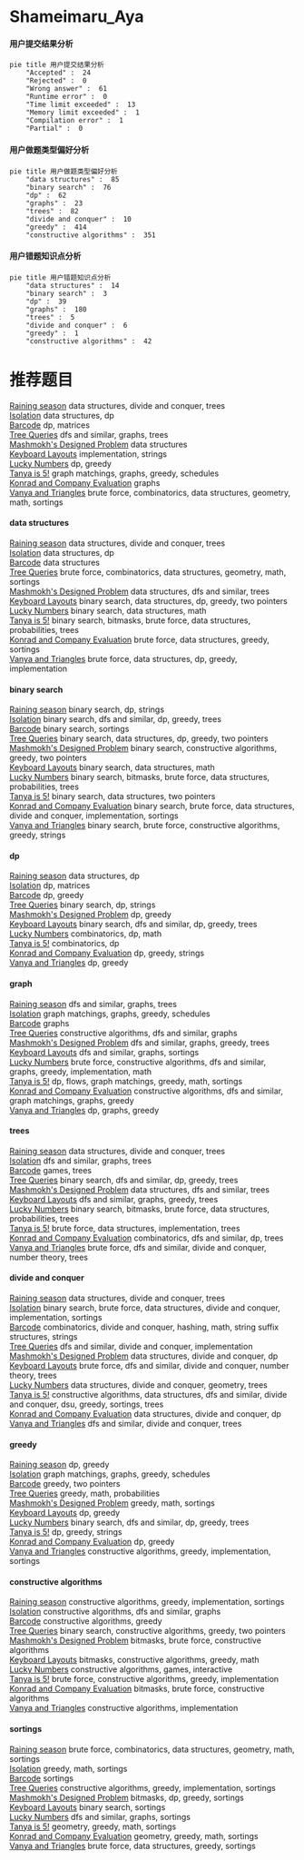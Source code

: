 # Shameimaru_Aya
<!-- tabs:start -->
#### **用户提交结果分析**

```mermaid
pie title 用户提交结果分析
    "Accepted" :  24
    "Rejected" :  0
    "Wrong answer" :  61
    "Runtime error" :  0
    "Time limit exceeded" :  13
    "Memory limit exceeded" :  1
    "Compilation error" :  1
    "Partial" :  0
```
#### **用户做题类型偏好分析**

```mermaid
pie title 用户做题类型偏好分析
    "data structures" :  85
    "binary search" :  76
    "dp" :  62
    "graphs" :  23
    "trees" :  82
    "divide and conquer" :  10
    "greedy" :  414
    "constructive algorithms" :  351
```
#### **用户错题知识点分析**

```mermaid
pie title 用户错题知识点分析
    "data structures" :  14
    "binary search" :  3
    "dp" :  39
    "graphs" :  180
    "trees" :  5
    "divide and conquer" :  6
    "greedy" :  1
    "constructive algorithms" :  42
```
<!-- tabs:end -->
# 推荐题目
[Raining season](http://codeforces.com/problemset/problem/1019/E)		data structures,
                        divide and conquer,
                        trees		  
[Isolation](http://codeforces.com/problemset/problem/1129/D)		data structures,
                        dp		  
[Barcode](http://codeforces.com/problemset/problem/225/C)		dp,
                        matrices		  
[Tree Queries](http://codeforces.com/problemset/problem/825/G)		dfs and similar,
                        graphs,
                        trees		  
[Mashmokh's Designed Problem](http://codeforces.com/problemset/problem/414/E)		data structures		  
[Keyboard Layouts](http://codeforces.com/problemset/problem/831/B)		implementation,
                        strings		  
[Lucky Numbers](http://codeforces.com/problemset/problem/95/B)		dp,
                        greedy		  
[Tanya is 5!](http://codeforces.com/problemset/problem/737/E)		graph matchings,
                        graphs,
                        greedy,
                        schedules		  
[Konrad and Company Evaluation](https://codeforces.com/contest/1229/problem/C)		graphs		  
[Vanya and Triangles](http://codeforces.com/problemset/problem/552/D)		brute force,
                        combinatorics,
                        data structures,
                        geometry,
                        math,
                        sortings		  
<!-- tabs:start -->
#### **data structures**
[Raining season](http://codeforces.com/problemset/problem/1019/E)		data structures,
                        divide and conquer,
                        trees		  
[Isolation](http://codeforces.com/problemset/problem/1129/D)		data structures,
                        dp		  
[Barcode](http://codeforces.com/problemset/problem/414/E)		data structures		  
[Tree Queries](http://codeforces.com/problemset/problem/552/D)		brute force,
                        combinatorics,
                        data structures,
                        geometry,
                        math,
                        sortings		  
[Mashmokh's Designed Problem](http://codeforces.com/problemset/problem/838/B)		data structures,
                        dfs and similar,
                        trees		  
[Keyboard Layouts](http://codeforces.com/problemset/problem/1492/C)		binary search,
                        data structures,
                        dp,
                        greedy,
                        two pointers		  
[Lucky Numbers](http://codeforces.com/problemset/problem/1490/G)		binary search,
                        data structures,
                        math		  
[Tanya is 5!](http://codeforces.com/problemset/problem/1479/D)		binary search,
                        bitmasks,
                        brute force,
                        data structures,
                        probabilities,
                        trees		  
[Konrad and Company Evaluation](http://codeforces.com/problemset/problem/1497/A)		brute force,
                        data structures,
                        greedy,
                        sortings		  
[Vanya and Triangles](http://codeforces.com/problemset/problem/1491/C)		brute force,
                        data structures,
                        dp,
                        greedy,
                        implementation		  
#### **binary search**
[Raining season](https://codeforces.com/contest/1314/problem/C)		binary search,
                        dp,
                        strings		  
[Isolation](http://codeforces.com/problemset/problem/1153/D)		binary search,
                        dfs and similar,
                        dp,
                        greedy,
                        trees		  
[Barcode](http://codeforces.com/problemset/problem/1119/D)		binary search,
                        sortings		  
[Tree Queries](http://codeforces.com/problemset/problem/1492/C)		binary search,
                        data structures,
                        dp,
                        greedy,
                        two pointers		  
[Mashmokh's Designed Problem](http://codeforces.com/problemset/problem/1463/D)		binary search,
                        constructive algorithms,
                        greedy,
                        two pointers		  
[Keyboard Layouts](http://codeforces.com/problemset/problem/1490/G)		binary search,
                        data structures,
                        math		  
[Lucky Numbers](http://codeforces.com/problemset/problem/1479/D)		binary search,
                        bitmasks,
                        brute force,
                        data structures,
                        probabilities,
                        trees		  
[Tanya is 5!](http://codeforces.com/problemset/problem/1436/E)		binary search,
                        data structures,
                        two pointers		  
[Konrad and Company Evaluation](http://codeforces.com/problemset/problem/1461/D)		binary search,
                        brute force,
                        data structures,
                        divide and conquer,
                        implementation,
                        sortings		  
[Vanya and Triangles](http://codeforces.com/problemset/problem/1493/C)		binary search,
                        brute force,
                        constructive algorithms,
                        greedy,
                        strings		  
#### **dp**
[Raining season](http://codeforces.com/problemset/problem/1129/D)		data structures,
                        dp		  
[Isolation](http://codeforces.com/problemset/problem/225/C)		dp,
                        matrices		  
[Barcode](http://codeforces.com/problemset/problem/95/B)		dp,
                        greedy		  
[Tree Queries](https://codeforces.com/contest/1314/problem/C)		binary search,
                        dp,
                        strings		  
[Mashmokh's Designed Problem](http://codeforces.com/problemset/problem/940/B)		dp,
                        greedy		  
[Keyboard Layouts](http://codeforces.com/problemset/problem/1153/D)		binary search,
                        dfs and similar,
                        dp,
                        greedy,
                        trees		  
[Lucky Numbers](http://codeforces.com/problemset/problem/285/E)		combinatorics,
                        dp,
                        math		  
[Tanya is 5!](https://codeforces.com/contest/480/problem/C)		combinatorics,
                        dp		  
[Konrad and Company Evaluation](http://codeforces.com/problemset/problem/1131/E)		dp,
                        greedy,
                        strings		  
[Vanya and Triangles](http://codeforces.com/problemset/problem/1430/F)		dp,
                        greedy		  
#### **graph**
[Raining season](http://codeforces.com/problemset/problem/825/G)		dfs and similar,
                        graphs,
                        trees		  
[Isolation](http://codeforces.com/problemset/problem/737/E)		graph matchings,
                        graphs,
                        greedy,
                        schedules		  
[Barcode](https://codeforces.com/contest/1229/problem/C)		graphs		  
[Tree Queries](http://codeforces.com/problemset/problem/1385/E)		constructive algorithms,
                        dfs and similar,
                        graphs		  
[Mashmokh's Designed Problem](http://codeforces.com/problemset/problem/767/C)		dfs and similar,
                        graphs,
                        greedy,
                        trees		  
[Keyboard Layouts](http://codeforces.com/problemset/problem/510/C)		dfs and similar,
                        graphs,
                        sortings		  
[Lucky Numbers](http://codeforces.com/problemset/problem/1487/C)		brute force,
                        constructive algorithms,
                        dfs and similar,
                        graphs,
                        greedy,
                        implementation,
                        math		  
[Tanya is 5!](http://codeforces.com/problemset/problem/1437/C)		dp,
                        flows,
                        graph matchings,
                        greedy,
                        math,
                        sortings		  
[Konrad and Company Evaluation](http://codeforces.com/problemset/problem/1470/D)		constructive algorithms,
                        dfs and similar,
                        graph matchings,
                        graphs,
                        greedy		  
[Vanya and Triangles](http://codeforces.com/problemset/problem/1476/C)		dp,
                        graphs,
                        greedy		  
#### **trees**
[Raining season](http://codeforces.com/problemset/problem/1019/E)		data structures,
                        divide and conquer,
                        trees		  
[Isolation](http://codeforces.com/problemset/problem/825/G)		dfs and similar,
                        graphs,
                        trees		  
[Barcode](http://codeforces.com/problemset/problem/812/E)		games,
                        trees		  
[Tree Queries](http://codeforces.com/problemset/problem/1153/D)		binary search,
                        dfs and similar,
                        dp,
                        greedy,
                        trees		  
[Mashmokh's Designed Problem](http://codeforces.com/problemset/problem/838/B)		data structures,
                        dfs and similar,
                        trees		  
[Keyboard Layouts](http://codeforces.com/problemset/problem/767/C)		dfs and similar,
                        graphs,
                        greedy,
                        trees		  
[Lucky Numbers](http://codeforces.com/problemset/problem/1479/D)		binary search,
                        bitmasks,
                        brute force,
                        data structures,
                        probabilities,
                        trees		  
[Tanya is 5!](http://codeforces.com/problemset/problem/1511/C)		brute force,
                        data structures,
                        implementation,
                        trees		  
[Konrad and Company Evaluation](http://codeforces.com/problemset/problem/1499/F)		combinatorics,
                        dfs and similar,
                        dp,
                        trees		  
[Vanya and Triangles](http://codeforces.com/problemset/problem/1491/E)		brute force,
                        dfs and similar,
                        divide and conquer,
                        number theory,
                        trees		  
#### **divide and conquer**
[Raining season](http://codeforces.com/problemset/problem/1019/E)		data structures,
                        divide and conquer,
                        trees		  
[Isolation](http://codeforces.com/problemset/problem/1461/D)		binary search,
                        brute force,
                        data structures,
                        divide and conquer,
                        implementation,
                        sortings		  
[Barcode](http://codeforces.com/problemset/problem/1466/G)		combinatorics,
                        divide and conquer,
                        hashing,
                        math,
                        string suffix structures,
                        strings		  
[Tree Queries](http://codeforces.com/problemset/problem/1490/D)		dfs and similar,
                        divide and conquer,
                        implementation		  
[Mashmokh's Designed Problem](https://codeforces.com/contest/1483/problem/C)		data structures,
                        divide and conquer,
                        dp		  
[Keyboard Layouts](http://codeforces.com/problemset/problem/1491/E)		brute force,
                        dfs and similar,
                        divide and conquer,
                        number theory,
                        trees		  
[Lucky Numbers](http://codeforces.com/problemset/problem/1303/G)		data structures,
                        divide and conquer,
                        geometry,
                        trees		  
[Tanya is 5!](http://codeforces.com/problemset/problem/1494/D)		constructive algorithms,
                        data structures,
                        dfs and similar,
                        divide and conquer,
                        dsu,
                        greedy,
                        sortings,
                        trees		  
[Konrad and Company Evaluation](http://codeforces.com/problemset/problem/1482/E)		data structures,
                        divide and conquer,
                        dp		  
[Vanya and Triangles](http://codeforces.com/problemset/problem/566/C)		dfs and similar,
                        divide and conquer,
                        trees		  
#### **greedy**
[Raining season](http://codeforces.com/problemset/problem/95/B)		dp,
                        greedy		  
[Isolation](http://codeforces.com/problemset/problem/737/E)		graph matchings,
                        graphs,
                        greedy,
                        schedules		  
[Barcode](http://codeforces.com/problemset/problem/1036/D)		greedy,
                        two pointers		  
[Tree Queries](http://codeforces.com/problemset/problem/1380/G)		greedy,
                        math,
                        probabilities		  
[Mashmokh's Designed Problem](http://codeforces.com/problemset/problem/1151/D)		greedy,
                        math,
                        sortings		  
[Keyboard Layouts](http://codeforces.com/problemset/problem/940/B)		dp,
                        greedy		  
[Lucky Numbers](http://codeforces.com/problemset/problem/1153/D)		binary search,
                        dfs and similar,
                        dp,
                        greedy,
                        trees		  
[Tanya is 5!](http://codeforces.com/problemset/problem/1131/E)		dp,
                        greedy,
                        strings		  
[Konrad and Company Evaluation](http://codeforces.com/problemset/problem/1430/F)		dp,
                        greedy		  
[Vanya and Triangles](http://codeforces.com/problemset/problem/313/C)		constructive algorithms,
                        greedy,
                        implementation,
                        sortings		  
#### **constructive algorithms**
[Raining season](http://codeforces.com/problemset/problem/313/C)		constructive algorithms,
                        greedy,
                        implementation,
                        sortings		  
[Isolation](http://codeforces.com/problemset/problem/1385/E)		constructive algorithms,
                        dfs and similar,
                        graphs		  
[Barcode](http://codeforces.com/problemset/problem/1493/A)		constructive algorithms,
                        greedy		  
[Tree Queries](http://codeforces.com/problemset/problem/1463/D)		binary search,
                        constructive algorithms,
                        greedy,
                        two pointers		  
[Mashmokh's Designed Problem](https://codeforces.com/contest/1456/problem/B)		bitmasks,
                        brute force,
                        constructive algorithms		  
[Keyboard Layouts](http://codeforces.com/problemset/problem/1492/D)		bitmasks,
                        constructive algorithms,
                        greedy,
                        math		  
[Lucky Numbers](https://codeforces.com/contest/1504/problem/D)		constructive algorithms,
                        games,
                        interactive		  
[Tanya is 5!](https://codeforces.com/contest/1483/problem/A)		brute force,
                        constructive algorithms,
                        greedy,
                        implementation		  
[Konrad and Company Evaluation](https://codeforces.com/contest/1457/problem/D)		bitmasks,
                        brute force,
                        constructive algorithms		  
[Vanya and Triangles](http://codeforces.com/problemset/problem/1513/A)		constructive algorithms,
                        implementation		  
#### **sortings**
[Raining season](http://codeforces.com/problemset/problem/552/D)		brute force,
                        combinatorics,
                        data structures,
                        geometry,
                        math,
                        sortings		  
[Isolation](http://codeforces.com/problemset/problem/1151/D)		greedy,
                        math,
                        sortings		  
[Barcode](http://codeforces.com/problemset/problem/652/B)		sortings		  
[Tree Queries](http://codeforces.com/problemset/problem/313/C)		constructive algorithms,
                        greedy,
                        implementation,
                        sortings		  
[Mashmokh's Designed Problem](https://codeforces.com/contest/418/problem/B)		bitmasks,
                        dp,
                        greedy,
                        sortings		  
[Keyboard Layouts](http://codeforces.com/problemset/problem/1119/D)		binary search,
                        sortings		  
[Lucky Numbers](http://codeforces.com/problemset/problem/510/C)		dfs and similar,
                        graphs,
                        sortings		  
[Tanya is 5!](https://codeforces.com/contest/1496/problem/C)		geometry,
                        greedy,
                        math,
                        sortings		  
[Konrad and Company Evaluation](http://codeforces.com/problemset/problem/1495/A)		geometry,
                        greedy,
                        math,
                        sortings		  
[Vanya and Triangles](http://codeforces.com/problemset/problem/1497/A)		brute force,
                        data structures,
                        greedy,
                        sortings		  
<!-- tabs:end -->
